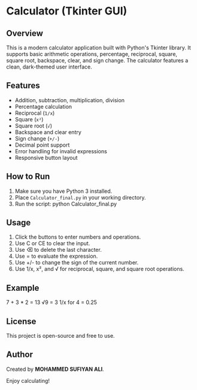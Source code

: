 # Calculator (Tkinter GUI)

## Overview
This is a modern calculator application built with Python's Tkinter library. It supports basic arithmetic operations, percentage, reciprocal, square, square root, backspace, clear, and sign change. The calculator features a clean, dark-themed user interface.

## Features
- Addition, subtraction, multiplication, division
- Percentage calculation
- Reciprocal (`1/x`)
- Square (`x²`)
- Square root (`√`)
- Backspace and clear entry
- Sign change (`+/-`)
- Decimal point support
- Error handling for invalid expressions
- Responsive button layout

## How to Run

1. Make sure you have Python 3 installed.
2. Place `Calculator_final.py` in your working directory.
4. Run the script: python Calculator_final.py

## Usage
1. Click the buttons to enter numbers and operations.
2. Use C or CE to clear the input.
3. Use ⌫ to delete the last character.
4. Use = to evaluate the expression.
5. Use +/- to change the sign of the current number.
6. Use 1/x, x², and √ for reciprocal, square, and square root operations.


## Example
7 + 3 * 2 = 13
√9 = 3
1/x for 4 = 0.25

## License
This project is open-source and free to use.

## Author
Created by **MOHAMMED SUFIYAN ALI**.

Enjoy calculating!


